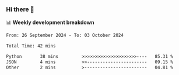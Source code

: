 ### Hi there 👋

<!--
**rajaahdjey/rajaahdjey** is a ✨ _special_ ✨ repository because its `README.md` (this file) appears on your GitHub profile.

Here are some ideas to get you started:

- 🔭 I’m currently working on ...
- 🌱 I’m currently learning ...
- 👯 I’m looking to collaborate on ...
- 🤔 I’m looking for help with ...
- 💬 Ask me about ...
- 📫 How to reach me: ...
- 😄 Pronouns: ...
- ⚡ Fun fact: ...
-->

📊 **Weekly development breakdown**
<!--START_SECTION:waka-->

```txt
From: 26 September 2024 - To: 03 October 2024

Total Time: 42 mins

Python       38 mins         >>>>>>>>>>>>>>>>>>>>>----   85.31 %
JSON         4 mins          >>-----------------------   09.15 %
Other        2 mins          >------------------------   04.81 %
```

<!--END_SECTION:waka-->
